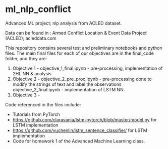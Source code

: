 # ml_nlp_conflict
Advanced ML project; nlp analysis from ACLED dataset. 

Data can be found in : 
Armed	Conflict	Location	&	Event	Data	Project
(ACLED);	acleddata.com

This repository contains several test and preliminary notebooks and python files. The main final files for each of our objectives are in the final_code folder, and they are: 

1. Objective 1 - 
     objective_1_final.ipynb - pre-processing, implementation of 2HL NN & analysis
2. Objective 2 - 
     objective_2_pre_proc.ipynb - pre-processing done to modify the strings of text and label the observations
     objective_2_final.ipynb - implementation of LSTM NN. 
3. Objective 3 - 

Code referenced in the files include: 
- Tutorials from PyTorch 
- https://github.com/claravania/lstm-pytorch/blob/master/model.py for LSTM implementation 
- https://github.com/yuchenlin/lstm_sentence_classifier/ for LSTM implementation 
- Code for homework 1 of the Advanced Machine Learning class. 
